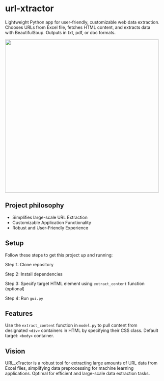 # url-xtractor
Lightweight Python app for user-friendly, customizable web data extraction. Chooses URLs from Excel file, fetches HTML content, and extracts data with BeautifulSoup. Outputs in txt, pdf, or doc formats.

<img src="interface.png" width="500">

## Project philosophy

- Simplifies large-scale URL Extraction
- Customizable Application Functionality
- Robust and User-Friendly Experience

## Setup

Follow these steps to get this project up and running:

Step 1: Clone repository

Step 2: Install dependencies 

Step 3: Specify target HTML element using `extract_content` function (optional)

Step 4: Run `gui.py`

## Features

Use the `extract_content` function in `model.py` to pull content from designated `<div>` containers in HTML by specifying their CSS class. Default target: `<body>` container.

## Vision

URL_xTractor is a robust tool for extracting large amounts of URL data from Excel files, simplifying data preprocessing for machine learning applications. Optimal for efficient and large-scale data extraction tasks.

